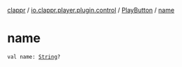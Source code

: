 [clappr](../../index.md) / [io.clappr.player.plugin.control](../index.md) / [PlayButton](index.md) / [name](./name.md)

# name

`val name: `[`String`](https://kotlinlang.org/api/latest/jvm/stdlib/kotlin/-string/index.html)`?`